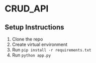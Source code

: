 # CRUD_API
## Setup Instructions
1. Clone the repo
2. Create virtual environment
3. Run `pip install -r requirements.txt`
4. Run `python app.py`
